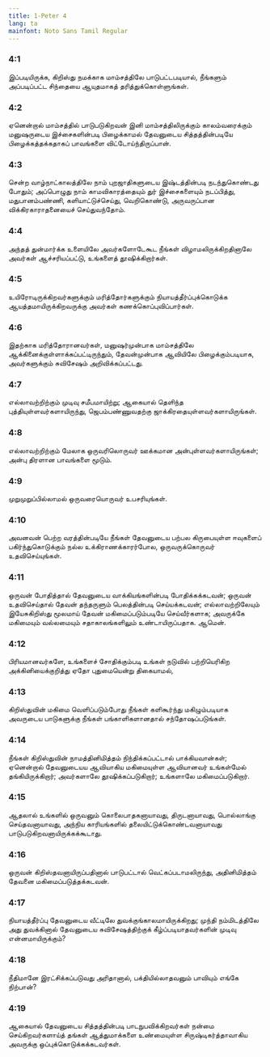 ```yaml
---
title: 1-Peter 4
lang: ta
mainfont: Noto Sans Tamil Regular
---
```


###  4:1

இப்படியிருக்க, கிறிஸ்து நமக்காக மாம்சத்திலே பாடுபட்டபடியால், நீங்களும் அப்படிப்பட்ட சிந்தையை ஆயுதமாகத் தரித்துக்கொள்ளுங்கள்.

###  4:2

ஏனென்றால் மாம்சத்தில் பாடுபடுகிறவன் இனி மாம்சத்திலிருக்கும் காலம்வரைக்கும் மனுஷருடைய இச்சைகளின்படி பிழைக்காமல் தேவனுடைய சித்தத்தின்படியே பிழைக்கத்தக்கதாகப் பாவங்களை விட்டோய்ந்திருப்பான்.

###  4:3

சென்ற வாழ்நாட்காலத்திலே நாம் புறஜாதிகளுடைய இஷ்டத்தின்படி நடந்துகொண்டது போதும்; அப்பொழுது நாம் காமவிகாரத்தையும் துர் இச்சைகளையும் நடப்பித்து, மதுபானம்பண்ணி, களியாட்டுச்செய்து, வெறிகொண்டு, அருவருப்பான விக்கிரகாராதனையைச் செய்துவந்தோம்.

###  4:4

அந்தத் துன்மார்க்க உளையிலே அவர்களோடேகூட நீங்கள் விழாமலிருக்கிறதினாலே அவர்கள் ஆச்சரியப்பட்டு, உங்களைத் தூஷிக்கிறார்கள்.

###  4:5

உயிரோடிருக்கிறவர்களுக்கும் மரித்தோர்களுக்கும் நியாயத்தீர்ப்புக்கொடுக்க ஆயத்தமாயிருக்கிறவருக்கு அவர்கள் கணக்கொப்புவிப்பார்கள்.

###  4:6

இதற்காக மரித்தோரானவர்கள், மனுஷர்முன்பாக மாம்சத்திலே ஆக்கினைக்குள்ளாக்கப்பட்டிருந்தும், தேவன்முன்பாக ஆவியிலே பிழைக்கும்படியாக, அவர்களுக்கும் சுவிசேஷம் அறிவிக்கப்பட்டது.

###  4:7

எல்லாவற்றிற்கும் முடிவு சமீபமாயிற்று; ஆகையால் தெளிந்த புத்தியுள்ளவர்களாயிருந்து, ஜெபம்பண்ணுவதற்கு ஜாக்கிரதையுள்ளவர்களாயிருங்கள்.

###  4:8

எல்லாவற்றிற்கும் மேலாக ஒருவரிலொருவர் ஊக்கமான அன்புள்ளவர்களாயிருங்கள்; அன்பு திரளான பாவங்களை மூடும்.

###  4:9

முறுமுறுப்பில்லாமல் ஒருவரையொருவர் உபசரியுங்கள்.

###  4:10

அவனவன் பெற்ற வரத்தின்படியே நீங்கள் தேவனுடைய பற்பல கிருபையுள்ள ஈவுகளைப் பகிர்ந்துகொடுக்கும் நல்ல உக்கிராணக்காரர்போல, ஒருவருக்கொருவர் உதவிசெய்யுங்கள்.

###  4:11

ஒருவன் போதித்தால் தேவனுடைய வாக்கியங்களின்படி போதிக்கக்கடவன்; ஒருவன் உதவிசெய்தால் தேவன் தந்தருளும் பெலத்தின்படி செய்யக்கடவன்; எல்லாவற்றிலேயும் இயேசுகிறிஸ்து மூலமாய் தேவன் மகிமைப்படும்படியே செய்வீர்களாக; அவருக்கே மகிமையும் வல்லமையும் சதாகாலங்களிலும் உண்டாயிருப்பதாக. ஆமென்.

###  4:12

பிரியமானவர்களே, உங்களைச் சோதிக்கும்படி உங்கள் நடுவில் பற்றியெரிகிற அக்கினியைக்குறித்து ஏதோ புதுமையென்று திகையாமல்,

###  4:13

கிறிஸ்துவின் மகிமை வெளிப்படும்போது நீங்கள் களிகூர்ந்து மகிழும்படியாக அவருடைய பாடுகளுக்கு நீங்கள் பங்காளிகளானதால் சந்தோஷப்படுங்கள்.

###  4:14

நீங்கள் கிறிஸ்துவின் நாமத்தினிமித்தம் நிந்திக்கப்பட்டால் பாக்கியவான்கள்; ஏனென்றால் தேவனுடையய ஆவியாகிய மகிமையுள்ள ஆவியானவர் உங்கள்மேல் தங்கியிருக்கிறார்; அவர்களாலே தூஷிக்கப்படுகிறார்; உங்களாலே மகிமைப்படுகிறார்.

###  4:15

ஆதலால் உங்களில் ஒருவனும் கொலைபாதகனாயாவது, திருடனாயாவது, பொல்லாங்கு செய்தவனாயாவது, அந்நிய காரியங்களில் தலையிட்டுக்கொண்டவனாயாவது பாடுபடுகிறவனாயிருக்கக்கூடாது.

###  4:16

ஒருவன் கிறிஸ்தவனாயிருப்பதினால் பாடுபட்டால் வெட்கப்படாமலிருந்து, அதினிமித்தம் தேவனை மகிமைப்படுத்தக்கடவன்.

###  4:17

நியாயத்தீர்ப்பு தேவனுடைய வீட்டிலே துவக்குங்காலமாயிருக்கிறது; முந்தி நம்மிடத்திலே அது துவக்கினால் தேவனுடைய சுவிசேஷத்திற்குக் கீழ்ப்படியாதவர்களின் முடிவு என்னமாயிருக்கும்?

###  4:18

நீதிமானே இரட்சிக்கப்படுவது அரிதானால், பக்தியில்லாதவனும் பாவியும் எங்கே நிற்பான்?

###  4:19

ஆகையால் தேவனுடைய சித்தத்தின்படி பாடநுபவிக்கிறவர்கள் நன்மை செய்கிறவர்களாய்த் தங்கள் ஆத்துமாக்களை உண்மையுள்ள சிருஷ்டிகர்த்தாவாகிய அவருக்கு ஒப்புக்கொடுக்கக்கடவர்கள்.

